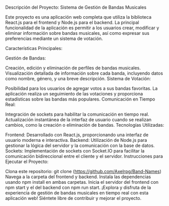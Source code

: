Descripción del Proyecto: Sistema de Gestión de Bandas Musicales

Este proyecto es una aplicación web completa que utiliza la biblioteca React.js para el frontend y Node.js para el backend. La principal funcionalidad de la aplicación es permitir a los usuarios crear, modificar y eliminar información sobre bandas musicales, así como expresar sus preferencias mediante un sistema de votación.

Características Principales:

Gestión de Bandas:

Creación, edición y eliminación de perfiles de bandas musicales.
Visualización detallada de información sobre cada banda, incluyendo datos como nombre, género, y una breve descripción.
Sistema de Votación:

Posibilidad para los usuarios de agregar votos a sus bandas favoritas.
La aplicación realiza un seguimiento de las votaciones y proporciona estadísticas sobre las bandas más populares.
Comunicación en Tiempo Real:

Integración de sockets para habilitar la comunicación en tiempo real.
Actualización instantánea de la interfaz de usuario cuando se realizan cambios, como la creación o eliminación de bandas.
Tecnologías Utilizadas:

Frontend: Desarrollado con React.js, proporcionando una interfaz de usuario moderna e interactiva.
Backend: Utilización de Node.js para gestionar la lógica del servidor y la comunicación con la base de datos.
Sockets: Implementación de sockets con Socket.IO para facilitar la comunicación bidireccional entre el cliente y el servidor.
Instrucciones para Ejecutar el Proyecto:

Clona este repositorio: git clone (https://github.com/Axelrpg/Band-Names)
Navega a la carpeta del frontend y backend.
Instala las dependencias usando npm install en ambas carpetas.
Inicia el servidor del frontend con npm start y el del backend con npm run start.
¡Explora y disfruta de la experiencia de gestión de bandas musicales en tiempo real con esta aplicación web! Siéntete libre de contribuir y mejorar el proyecto.
